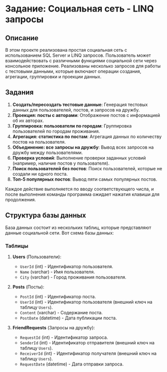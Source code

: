 # Задание: Социальная сеть - LINQ запросы

## Описание

В этом проекте реализована простая социальная сеть с использованием SQL Server и LINQ запросов. Пользователь может взаимодействовать с различными функциями социальной сети через консольное приложение. Реализованы несколько запросов для работы с тестовыми данными, которые включают операции создания, агрегации, группировки и проекции данных.

## Задания

1. **Создать/пересоздать тестовые данные**: Генерация тестовых данных для пользователей, постов, и запросов на дружбу.
2. **Проекция: посты с авторами**: Отображение постов с информацией об их авторах.
3. **Группировка: пользователи по городам**: Группировка пользователей по городам проживания.
4. **Агрегация: статистика по постам**: Агрегация данных по количеству постов на пользователя.
5. **Объединение: все запросы на дружбу**: Вывод всех запросов на дружбу между пользователями.
6. **Проверка условий**: Выполнение проверки заданных условий (например, наличие постов у пользователя).
7. **Поиск пользователей без постов**: Поиск пользователей, которые не создали ни одного поста.
8. **Топ-5 популярных постов**: Вывод пяти самых популярных постов.

Каждое действие выполняется по вводу соответствующего числа, и после выполнения команды программа ожидает нажатия клавиши для продолжения.

## Структура базы данных

База данных состоит из нескольких таблиц, которые представляют данные социальной сети. Вот схема базы данных:

### Таблицы

1. **Users** (Пользователи):
   - `UserId` (int) - Идентификатор пользователя.
   - `Name` (varchar) - Имя пользователя.
   - `City` (varchar) - Город проживания пользователя.
   
2. **Posts** (Посты):
   - `PostId` (int) - Идентификатор поста.
   - `UserId` (int) - Идентификатор пользователя (внешний ключ на таблицу `Users`).
   - `Content` (varchar) - Содержание поста.
   - `PostDate` (datetime) - Дата публикации поста.

3. **FriendRequests** (Запросы на дружбу):
   - `RequestId` (int) - Идентификатор запроса.
   - `SenderId` (int) - Идентификатор отправителя (внешний ключ на таблицу `Users`).
   - `ReceiverId` (int) - Идентификатор получателя (внешний ключ на таблицу `Users`).
   - `RequestDate` (datetime) - Дата отправки запроса.
